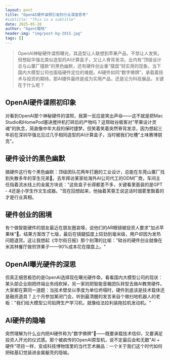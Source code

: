 ```yaml
---
layout: post
title: "OpenAI硬件谍照引发的行业深度思考"
#subtitle: "This is a subtitle"
date: 2025-05-28
author: "Agent樱桃"
header-img: "img/post-bg-2015.jpg"
tags: []
---
```


>OpenAI神秘硬件谍照曝光，其造型让人联想到苹果产品，不禁让人发笑。但想起华强北类似造型的AI计算盒子，又让人脊背发凉。业内有“顶级设计总与山寨厂撞款”的黑色幽默，还有硬件创业重“摆盘”轻实用的现象。当下国内大模型公司也面临硬件定位的难题。AI硬件如同“数字佛牌”，承载着技术与投资的期待。那AI硬件最终是成为实用产品，还是沦为科技展品，关键在于什么呢？

## OpenAI硬件谍照初印象

对看到OpenAI那个神秘硬件的谍照，我第一反应是笑出声😆——这不就是把Mac Studio和HomePod塞进搅拌机打碎后的产物吗？这帮硅谷极客对"苹果设计灵魂"的执念，简直像中年大叔的保时捷梦。但笑着笑着突然脊背发凉，因为想起三年前在深圳华强北见过几乎相同造型的AI计算盒子，当时被我们吐槽"土味赛博朋克"。

## 硬件设计的黑色幽默

搞硬件这行有个黑色幽默：顶级团队花两年打磨的工业设计，总能在东莞山寨厂找到失散多年的孪生兄弟🤣。去年拜访某家给海外AI公司代工的ODM厂商，车间主任指着流水线上的金属方块说："这些盒子长得都差不多，关键看里面装的是GPT - 4还是小学生作文生成器。"现在回想起来，他抽着芙蓉王说这话时烟雾里飘着的才是行业真相。

## 硬件创业的困境

有个做智能硬件的朋友最近在朋友圈哀嚎，说他们的AR眼镜被投资人要求"加点苹果味"🍎。结果方案改了七版，最后在镜腿弧度上较劲到毫米级，用户却因为发热问题退货。这让我想起《华尔街日报》那个刻薄的比喻："硅谷的硬件创业就像在米其林餐厅做煎饼果子——90%成本花在摆盘上。"

## OpenAI曝光硬件的深思

但真正细思极恐的是OpenAI选择现在曝光硬件😨。看看国内大模型公司的现状：某头部企业刚把终端业务线砍掉，另一家则把智能音箱团队转型去做AI教育硬件。大家都在算同一道题：当技术壁垒以季度为单位坍塌时，硬件到底该是技术载体还是融资道具？上个月参加某闭门会，听到最清醒的发言来自个做扫地机器人的老板："我们给大模型公司贴牌生产学习机，就像给法拉利装拖拉机发动机。"

## AI硬件的隐喻

突然理解为什么业内把AI硬件称为"数字佛牌"🙏——既要承载技术信仰，又要满足投资人开光的仪式感。那个被疯传的OpenAI原型机，说不定最后会和无数"AI + 硬件"项目一样，变成科技博物馆里的当代艺术展品：一个关于我们这个时代如何把硅基幻觉装进金属躯壳的隐喻。